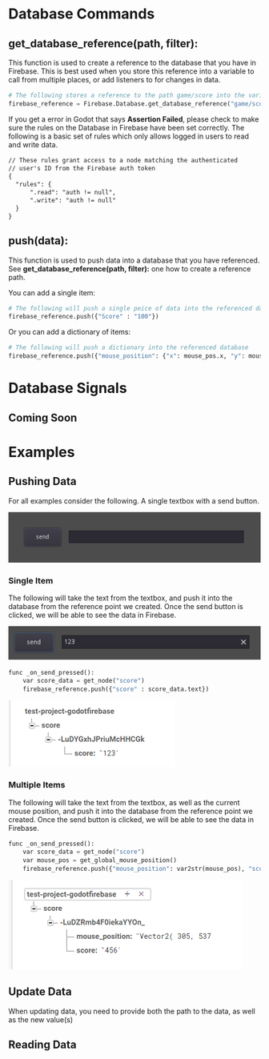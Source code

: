 # Database Commands

## get_database_reference(path, filter):

This function is used to create a reference to the database that you have in Firebase. This is best used when you store this reference into a variable to call from multiple places, or add listeners to for changes in data.

```python
# The following stores a reference to the path game/score into the variable firebase_reference
firebase_reference = Firebase.Database.get_database_reference("game/score", { })
```

If you get a error in Godot that says **Assertion Failed**, please check to make sure the rules on the Database in Firebase have been set correctly. The following is a basic set of rules which only allows logged in users to read and write data.

```
// These rules grant access to a node matching the authenticated
// user's ID from the Firebase auth token
{
  "rules": {
      ".read": "auth != null",
      ".write": "auth != null"
  }
}
```

## push(data):

This function is used to push data into a database that you have referenced. See **get_database_reference(path, filter):** one how to create a reference path.

You can add a single item:
```python
# The following will push a single peice of data into the referenced database
firebase_reference.push({"Score" : "100"})
```

Or you can add a dictionary of items:
```python
# The following will push a dictionary into the referenced database
firebase_reference.push({"mouse_position": {"x": mouse_pos.x, "y": mouse_pos.y}, "color": "red"})
```

# Database Signals

## Coming Soon

# Examples

## Pushing Data

For all examples consider the following. A single textbox with a send button.

![Push Data Example](/Docs/Images/push_data_example.png)


### Single Item

The following will take the text from the textbox, and push it into the database from the reference point we created. Once the send button is clicked, we will be able to see the data in Firebase.

![Push Data Example Value](/Docs/Images/push_data_example_value.png)

```python
func _on_send_pressed():
    var score_data = get_node("score")
	firebase_reference.push({"score" : score_data.text})
```

![Push Data Example Result](/Docs/Images/push_data_example_result.png)

### Multiple Items

The following will take the text from the textbox, as well as the current mouse position, and push it into the database from the reference point we created. Once the send button is clicked, we will be able to see the data in Firebase.

```python
func _on_send_pressed():
    var score_data = get_node("score")
    var mouse_pos = get_global_mouse_position()
	firebase_reference.push({"mouse_position": var2str(mouse_pos), "score" : score_data.text})
```

![Push Data Example Result 2](/Docs/Images/push_data_example_result_2.png)

## Update Data
When updating data, you need to provide both the path to the data, as well as the new value(s)

## Reading Data